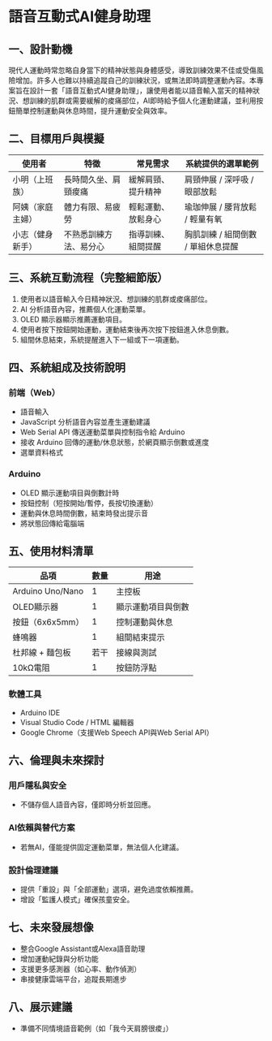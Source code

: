# 語音互動式AI健身助理

## 一、設計動機
現代人運動時常忽略自身當下的精神狀態與身體感受，導致訓練效果不佳或受傷風險增加。許多人也難以持續追蹤自己的訓練狀況，或無法即時調整運動內容。本專案旨在設計一套「語音互動式AI健身助理」，讓使用者能以語音輸入當天的精神狀況、想訓練的肌群或需要緩解的痠痛部位，AI即時給予個人化運動建議，並利用按鈕簡單控制運動與休息時間，提升運動安全與效率。

## 二、目標用戶與模擬
| 使用者         | 特徵                 | 常見需求           | 系統提供的選單範例         |
|--------------|--------------------|------------------|------------------------|
| 小明（上班族）   | 長時間久坐、肩頸痠痛      | 緩解肩頸、提升精神      | 肩頸伸展 / 深呼吸 / 眼部放鬆   |
| 阿姨（家庭主婦）  | 體力有限、易疲勞         | 輕鬆運動、放鬆身心      | 瑜珈伸展 / 腰背放鬆 / 輕量有氧   |
| 小志（健身新手）  | 不熟悉訓練方法、易分心     | 指導訓練、組間提醒      | 胸肌訓練 / 組間倒數 / 單組休息提醒 |

## 三、系統互動流程（完整細節版）
1. 使用者以語音輸入今日精神狀況、想訓練的肌群或痠痛部位。
2. AI 分析語音內容，推薦個人化運動菜單。
3. OLED 顯示器顯示推薦運動項目。
4. 使用者按下按鈕開始運動，運動結束後再次按下按鈕進入休息倒數。
5. 組間休息結束，系統提醒進入下一組或下一項運動。

## 四、系統組成及技術說明
### 前端（Web）
- 語音輸入
- JavaScript 分析語音內容並產生運動建議
- Web Serial API 傳送運動菜單與控制指令給 Arduino
- 接收 Arduino 回傳的運動/休息狀態，於網頁顯示倒數或進度
- 選單資料格式

### Arduino
- OLED 顯示運動項目與倒數計時
- 按鈕控制（短按開始/暫停，長按切換運動）
- 運動與休息時間倒數，結束時發出提示音
- 將狀態回傳給電腦端

## 五、使用材料清單
| 品項                   | 數量 | 用途                 |
|----------------------|-----|--------------------|
| Arduino Uno/Nano     | 1   | 主控板               |
| OLED顯示器            | 1   | 顯示運動項目與倒數        |
| 按鈕（6x6x5mm）         | 1   | 控制運動與休息           |
| 蜂鳴器                  | 1   | 組間結束提示            |
| 杜邦線 + 麵包板           | 若干 | 接線與測試              |
| 10kΩ電阻               | 1   | 按鈕防浮點              |

### 軟體工具
- Arduino IDE
- Visual Studio Code / HTML 編輯器
- Google Chrome（支援Web Speech API與Web Serial API）

## 六、倫理與未來探討
### 用戶隱私與安全
- 不儲存個人語音內容，僅即時分析並回應。

### AI依賴與替代方案
- 若無AI，僅能提供固定運動菜單，無法個人化建議。

### 設計倫理建議
- 提供「重設」與「全部運動」選項，避免過度依賴推薦。
- 增設「監護人模式」確保孩童安全。

## 七、未來發展想像
- 整合Google Assistant或Alexa語音助理
- 增加運動紀錄與分析功能
- 支援更多感測器（如心率、動作偵測）
- 串接健康雲端平台，追蹤長期進步

## 八、展示建議
- 準備不同情境語音範例（如「我今天肩膀很痠」）
